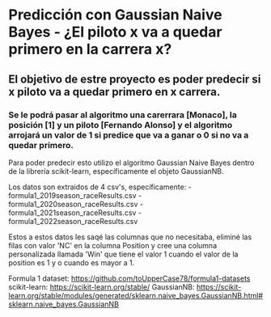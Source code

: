 # Predicción con Gaussian Naive Bayes - ¿El piloto x va a quedar primero en la carrera x?
## El objetivo de estre proyecto es poder predecir si x piloto va a quedar primero en x carrera.
### Se le podrá pasar al algoritmo una carerrara [Monaco], la posición [1] y un piloto [Fernando Alonso] y el algoritmo arrojará un valor de 1 si predice que va a ganar o 0 si no va a quedar primero.

Para poder predecir esto utilizo el algoritmo Gaussian Naive Bayes dentro de la librería scikit-learn, específicamente el objeto GaussianNB.

Los datos son extraidos de 4 csv's, específicamente:
-formula1_2019season_raceResults.csv
-formula1_2020season_raceResults.csv
-formula1_2021season_raceResults.csv
-formula1_2022season_raceResults.csv

Estos a estos datos les saqé las columnas que no necesitaba, eliminé las filas con valor 'NC' en la columna Position y cree una columna personalizada llamada 'Win' que tiene el valor 1 cuando el valor de la position es 1 y o cuando es mayor a 1. 

Formula 1 dataset: https://github.com/toUpperCase78/formula1-datasets 
scikit-learn: https://scikit-learn.org/stable/
GaussianNB: https://scikit-learn.org/stable/modules/generated/sklearn.naive_bayes.GaussianNB.html#sklearn.naive_bayes.GaussianNB
